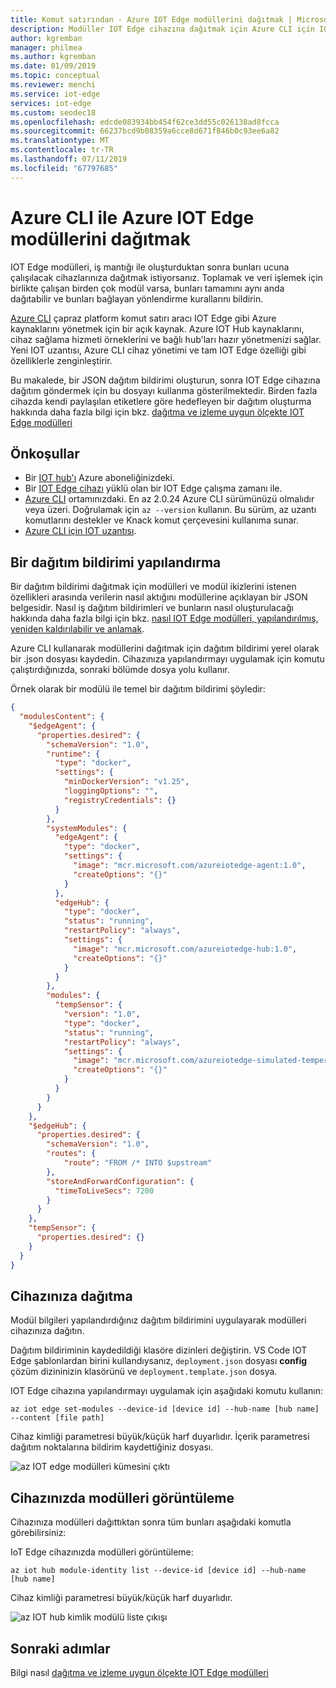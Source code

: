 ```yaml
---
title: Komut satırından - Azure IOT Edge modüllerini dağıtmak | Microsoft Docs
description: Modüller IOT Edge cihazına dağıtmak için Azure CLI için IOT uzantısı kullanma
author: kgremban
manager: philmea
ms.author: kgremban
ms.date: 01/09/2019
ms.topic: conceptual
ms.reviewer: menchi
ms.service: iot-edge
services: iot-edge
ms.custom: seodec18
ms.openlocfilehash: edcde083934bb454f62ce3dd55c026138ad8fcca
ms.sourcegitcommit: 66237bcd9b08359a6cce8d671f846b0c93ee6a82
ms.translationtype: MT
ms.contentlocale: tr-TR
ms.lasthandoff: 07/11/2019
ms.locfileid: "67797685"
---
```

# <a name="deploy-azure-iot-edge-modules-with-azure-cli"></a>Azure CLI ile Azure IOT Edge modüllerini dağıtmak

IOT Edge modülleri, iş mantığı ile oluşturduktan sonra bunları ucuna çalışılacak cihazlarınıza dağıtmak istiyorsanız. Toplamak ve veri işlemek için birlikte çalışan birden çok modül varsa, bunları tamamını aynı anda dağıtabilir ve bunları bağlayan yönlendirme kurallarını bildirin.

[Azure CLI](https://docs.microsoft.com/cli/azure?view=azure-cli-latest) çapraz platform komut satırı aracı IOT Edge gibi Azure kaynaklarını yönetmek için bir açık kaynak. Azure IOT Hub kaynaklarını, cihaz sağlama hizmeti örneklerini ve bağlı hub'ları hazır yönetmenizi sağlar. Yeni IOT uzantısı, Azure CLI cihaz yönetimi ve tam IOT Edge özelliği gibi özelliklerle zenginleştirir.

Bu makalede, bir JSON dağıtım bildirimi oluşturun, sonra IOT Edge cihazına dağıtım göndermek için bu dosyayı kullanma gösterilmektedir. Birden fazla cihazda kendi paylaşılan etiketlere göre hedefleyen bir dağıtım oluşturma hakkında daha fazla bilgi için bkz. [dağıtma ve izleme uygun ölçekte IOT Edge modülleri](how-to-deploy-monitor-cli.md)

## <a name="prerequisites"></a>Önkoşullar

* Bir [IOT hub'ı](../iot-hub/iot-hub-create-using-cli.md) Azure aboneliğinizdeki.
* Bir [IOT Edge cihazı](how-to-register-device-cli.md) yüklü olan bir IOT Edge çalışma zamanı ile.
* [Azure CLI](https://docs.microsoft.com/cli/azure/install-azure-cli) ortamınızdaki. En az 2.0.24 Azure CLI sürümünüzü olmalıdır veya üzeri. Doğrulamak için `az --version` kullanın. Bu sürüm, az uzantı komutlarını destekler ve Knack komut çerçevesini kullanıma sunar.
* [Azure CLI için IOT uzantısı](https://github.com/Azure/azure-iot-cli-extension).

## <a name="configure-a-deployment-manifest"></a>Bir dağıtım bildirimi yapılandırma

Bir dağıtım bildirimi dağıtmak için modülleri ve modül ikizlerini istenen özellikleri arasında verilerin nasıl aktığını modüllerine açıklayan bir JSON belgesidir. Nasıl iş dağıtım bildirimleri ve bunların nasıl oluşturulacağı hakkında daha fazla bilgi için bkz. [nasıl IOT Edge modülleri, yapılandırılmış, yeniden kaldırılabilir ve anlamak](module-composition.md).

Azure CLI kullanarak modüllerini dağıtmak için dağıtım bildirimi yerel olarak bir .json dosyası kaydedin. Cihazınıza yapılandırmayı uygulamak için komutu çalıştırdığınızda, sonraki bölümde dosya yolu kullanır.

Örnek olarak bir modülü ile temel bir dağıtım bildirimi şöyledir:

   ```json
   {
     "modulesContent": {
       "$edgeAgent": {
         "properties.desired": {
           "schemaVersion": "1.0",
           "runtime": {
             "type": "docker",
             "settings": {
               "minDockerVersion": "v1.25",
               "loggingOptions": "",
               "registryCredentials": {}
             }
           },
           "systemModules": {
             "edgeAgent": {
               "type": "docker",
               "settings": {
                 "image": "mcr.microsoft.com/azureiotedge-agent:1.0",
                 "createOptions": "{}"
               }
             },
             "edgeHub": {
               "type": "docker",
               "status": "running",
               "restartPolicy": "always",
               "settings": {
                 "image": "mcr.microsoft.com/azureiotedge-hub:1.0",
                 "createOptions": "{}"
               }
             }
           },
           "modules": {
             "tempSensor": {
               "version": "1.0",
               "type": "docker",
               "status": "running",
               "restartPolicy": "always",
               "settings": {
                 "image": "mcr.microsoft.com/azureiotedge-simulated-temperature-sensor:1.0",
                 "createOptions": "{}"
               }
             }
           }
         }
       },
       "$edgeHub": {
         "properties.desired": {
           "schemaVersion": "1.0",
           "routes": {
               "route": "FROM /* INTO $upstream"
           },
           "storeAndForwardConfiguration": {
             "timeToLiveSecs": 7200
           }
         }
       },
       "tempSensor": {
         "properties.desired": {}
       }
     }
   }
   ```

## <a name="deploy-to-your-device"></a>Cihazınıza dağıtma

Modül bilgileri yapılandırdığınız dağıtım bildirimini uygulayarak modülleri cihazınıza dağıtın.

Dağıtım bildiriminin kaydedildiği klasöre dizinleri değiştirin. VS Code IOT Edge şablonlardan birini kullandıysanız, `deployment.json` dosyası **config** çözüm dizininizin klasörünü ve `deployment.template.json` dosya.

IOT Edge cihazına yapılandırmayı uygulamak için aşağıdaki komutu kullanın:

   ```cli
   az iot edge set-modules --device-id [device id] --hub-name [hub name] --content [file path]
   ```

Cihaz kimliği parametresi büyük/küçük harf duyarlıdır. İçerik parametresi dağıtım noktalarına bildirim kaydettiğiniz dosyası.

   ![az IOT edge modülleri kümesini çıktı](./media/how-to-deploy-cli/set-modules.png)

## <a name="view-modules-on-your-device"></a>Cihazınızda modülleri görüntüleme

Cihazınıza modülleri dağıttıktan sonra tüm bunları aşağıdaki komutla görebilirsiniz:

IoT Edge cihazınızda modülleri görüntüleme:

   ```cli
   az iot hub module-identity list --device-id [device id] --hub-name [hub name]
   ```

Cihaz kimliği parametresi büyük/küçük harf duyarlıdır.

   ![az IOT hub kimlik modülü liste çıkışı](./media/how-to-deploy-cli/list-modules.png)

## <a name="next-steps"></a>Sonraki adımlar

Bilgi nasıl [dağıtma ve izleme uygun ölçekte IOT Edge modülleri](how-to-deploy-monitor.md)
